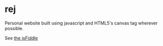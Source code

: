 rej
===

Personal website built using javascript and HTML5's canvas tag wherever possible.

See [the jsFiddle](http://jsfiddle.net/SU7vN/79/)